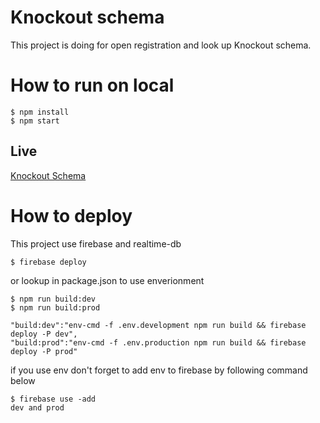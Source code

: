 # Knockout schema
This project is doing for open registration and look up Knockout schema.

# How to run on local
```
$ npm install
$ npm start
```

## Live
[Knockout Schema](https://ai-fighter.web.app)

# How to deploy
This project use firebase and realtime-db

```
$ firebase deploy
```

or lookup in package.json to use enverionment

```
$ npm run build:dev
$ npm run build:prod

"build:dev":"env-cmd -f .env.development npm run build && firebase deploy -P dev",
"build:prod":"env-cmd -f .env.production npm run build && firebase deploy -P prod"
```

if you use env don't forget to add env to firebase by following command below
```
$ firebase use -add
dev and prod
```

